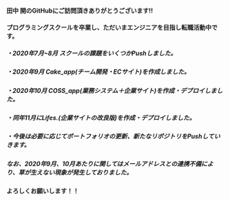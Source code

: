 #### 田中 開のGitHubにご訪問頂きありがとうございます!!
#### プログラミングスクールを卒業し、ただいまエンジニアを目指し転職活動中です。
##### ・2020年7月~8月 スクールの課題をいくつかPushしました。
##### ・2020年9月 Cake_app(チーム開発・ECサイト)を作成しました。
##### ・2020年10月 COSS_app(業務システム＋企業サイト)を作成・デプロイしました。
##### ・同年11月にLifes.(企業サイトの改良版)を作成・デプロイしました。
##### ・今後は必要に応じてポートフォリオの更新、新たなリポジトリをPushしていきます。  
##### なお、2020年9月、10月あたりに関してはメールアドレスとの連携不備により、草が生えない現象が発生しておりました。
#### よろしくお願いします！！


